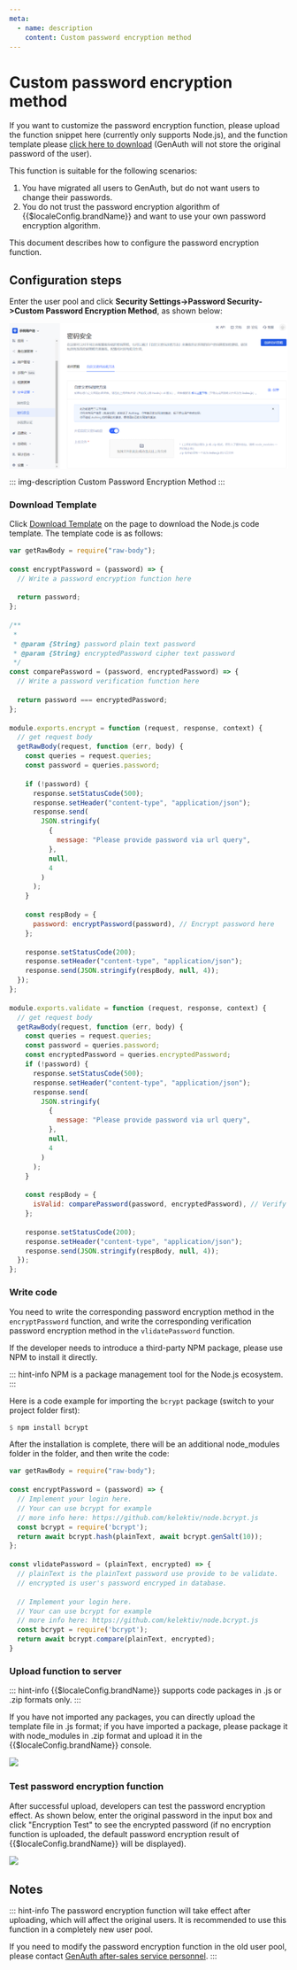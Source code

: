 ```yaml
---
meta:
  - name: description
    content: Custom password encryption method
---
```


# Custom password encryption method

<LastUpdated/>

If you want to customize the password encryption function, please upload the function snippet here (currently only supports Node.js), and the function template please [click here to download](https://console.genauth.ai/api/password/template/download) (GenAuth will not store the original password of the user).

This function is suitable for the following scenarios:

1. You have migrated all users to GenAuth, but do not want users to change their passwords.
2. You do not trust the password encryption algorithm of {{$localeConfig.brandName}} and want to use your own password encryption algorithm.

This document describes how to configure the password encryption function.

## Configuration steps

Enter the user pool and click **Security Settings->Password Security->Custom Password Encryption Method**, as shown below:

<img src="../../../images/guides/migrations/1616578690192.png" style="display:block;margin: 0 auto;"/>

::: img-description
Custom Password Encryption Method
:::

### Download Template

Click [Download Template](https://console.genauth.ai/console/62c6aac05fc4c051820a41e1/safety-management/password?password_policy=custom_password) on the page to download the Node.js code template. The template code is as follows:

```js
var getRawBody = require("raw-body");

const encryptPassword = (password) => {
  // Write a password encryption function here

  return password;
};

/**
 *
 * @param {String} password plain text password
 * @param {String} encryptedPassword cipher text password
 */
const comparePassword = (password, encryptedPassword) => {
  // Write a password verification function here

  return password === encryptedPassword;
};

module.exports.encrypt = function (request, response, context) {
  // get request body
  getRawBody(request, function (err, body) {
    const queries = request.queries;
    const password = queries.password;

    if (!password) {
      response.setStatusCode(500);
      response.setHeader("content-type", "application/json");
      response.send(
        JSON.stringify(
          {
            message: "Please provide password via url query",
          },
          null,
          4
        )
      );
    }

    const respBody = {
      password: encryptPassword(password), // Encrypt password here
    };

    response.setStatusCode(200);
    response.setHeader("content-type", "application/json");
    response.send(JSON.stringify(respBody, null, 4));
  });
};

module.exports.validate = function (request, response, context) {
  // get request body
  getRawBody(request, function (err, body) {
    const queries = request.queries;
    const password = queries.password;
    const encryptedPassword = queries.encryptedPassword;
    if (!password) {
      response.setStatusCode(500);
      response.setHeader("content-type", "application/json");
      response.send(
        JSON.stringify(
          {
            message: "Please provide password via url query",
          },
          null,
          4
        )
      );
    }

    const respBody = {
      isValid: comparePassword(password, encryptedPassword), // Verify password here
    };

    response.setStatusCode(200);
    response.setHeader("content-type", "application/json");
    response.send(JSON.stringify(respBody, null, 4));
  });
};
```

### Write code

You need to write the corresponding password encryption method in the `encryptPassword` function, and write the corresponding verification password encryption method in the `vlidatePassword` function.

If the developer needs to introduce a third-party NPM package, please use NPM to install it directly.

::: hint-info
NPM is a package management tool for the Node.js ecosystem.
:::

Here is a code example for importing the `bcrypt` package (switch to your project folder first):

```haskell
$ npm install bcrypt
```

After the installation is complete, there will be an additional node_modules folder in the folder, and then write the code:

```js
var getRawBody = require("raw-body");

const encryptPassword = (password) => {
  // Implement your login here.
  // Your can use bcrypt for example
  // more info here: https://github.com/kelektiv/node.bcrypt.js
  const bcrypt = require('bcrypt');
  return await bcrypt.hash(plainText, await bcrypt.genSalt(10));
};

const vlidatePassword = (plainText, encrypted) => {
  // plainText is the plainText password use provide to be validate.
  // encrypted is user's password encryped in database.

  // Implement your login here.
  // Your can use bcrypt for example
  // more info here: https://github.com/kelektiv/node.bcrypt.js
  const bcrypt = require('bcrypt');
  return await bcrypt.compare(plainText, encrypted);
}

```

### Upload function to server

::: hint-info
{{$localeConfig.brandName}} supports code packages in .js or .zip formats only.
:::

If you have not imported any packages, you can directly upload the template file in .js format; if you have imported a package, please package it with node_modules in .zip format and upload it in the {{$localeConfig.brandName}} console.

![](~@imagesZhCn/guides/migrations/1616579059776.jpg)

### Test password encryption function

After successful upload, developers can test the password encryption effect. As shown below, enter the original password in the input box and click "Encryption Test" to see the encrypted password (if no encryption function is uploaded, the default password encryption result of {{$localeConfig.brandName}} will be displayed).

![](~@imagesZhCn/guides/migrations/1616579347869.jpg)

## Notes

::: hint-info
The password encryption function will take effect after uploading, which will affect the original users. It is recommended to use this function in a completely new user pool.

If you need to modify the password encryption function in the old user pool, please contact <a href="mailto:csm@genauth.ai">GenAuth after-sales service personnel</a>.
:::
